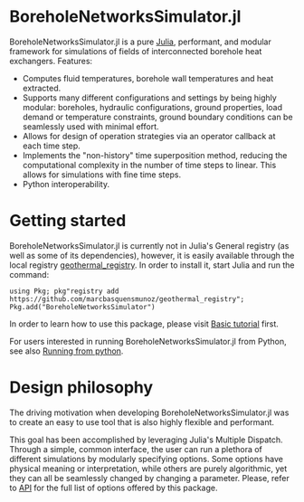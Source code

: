 
# BoreholeNetworksSimulator.jl

BoreholeNetworksSimulator.jl is a pure [Julia](https://julialang.org/), performant, and modular framework for simulations of fields of interconnected borehole heat exchangers.
Features:
- Computes fluid temperatures, borehole wall temperatures and heat extracted. 
- Supports many different configurations and settings by being highly modular: boreholes, hydraulic configurations, ground properties, load demand or temperature  constraints, ground boundary conditions can be seamlessly used with minimal effort. 
- Allows for design of operation strategies via an operator callback at each time step.
- Implements the "non-history" time superposition method, reducing the computational complexity in the number of time steps to linear. This allows for simulations with fine time steps.
- Python interoperability.

# Getting started

BoreholeNetworksSimulator.jl is currently not in Julia's General registry (as well as some of its dependencies), however, it is easily available through the local registry [geothermal_registry](https://github.com/marcbasquensmunoz/geothermal_registry). 
In order to install it, start Julia and run the command:

````
using Pkg; pkg"registry add https://github.com/marcbasquensmunoz/geothermal_registry"; Pkg.add("BoreholeNetworksSimulator")
````

In order to learn how to use this package, please visit [Basic tutorial](@ref) first.

For users interested in running BoreholeNetworksSimulator.jl from Python, see also [Running from python](@ref).

# Design philosophy

The driving motivation when developing BoreholeNetworksSimulator.jl was to create an easy to use tool that is also highly flexible and performant.

This goal has been accomplished by leveraging Julia's Multiple Dispatch. Through a simple, common interface, the user can run a plethora of different simulations by modularly specifying options.
Some options have physical meaning or interpretation, while others are purely algorithmic, yet they can all be seamlessly changed by changing a parameter.
Please, refer to [API](@ref) for the full list of options offered by this package.
